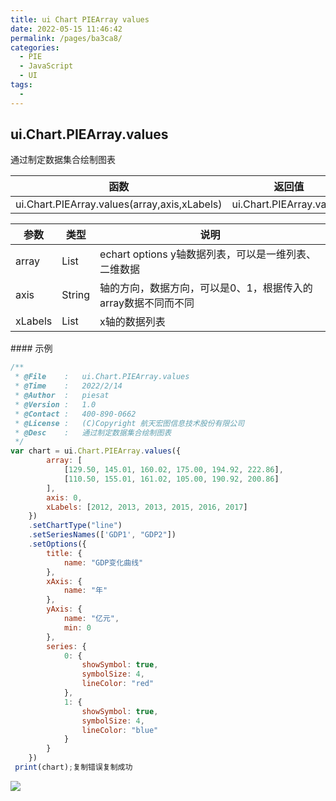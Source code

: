 ```yaml
---
title: ui Chart PIEArray values
date: 2022-05-15 11:46:42
permalink: /pages/ba3ca8/
categories:
  - PIE
  - JavaScript
  - UI
tags:
  - 
---
```

## ui.Chart.PIEArray.values

通过制定数据集合绘制图表

| 函数                                         | 返回值                   |
| -------------------------------------------- | ------------------------ |
| ui.Chart.PIEArray.values(array,axis,xLabels) | ui.Chart.PIEArray.values |

| 参数    | 类型   | 说明                                                         |
| ------- | ------ | ------------------------------------------------------------ |
| array   | List   | echart options y轴数据列表，可以是一维列表、二维数据         |
| axis    | String | 轴的方向，数据方向，可以是0、1，根据传入的array数据不同而不同 |
| xLabels | List   | x轴的数据列表                                                |

\#### 示例

```javascript
/**
 * @File    :   ui.Chart.PIEArray.values
 * @Time    :   2022/2/14
 * @Author  :   piesat
 * @Version :   1.0
 * @Contact :   400-890-0662
 * @License :   (C)Copyright 航天宏图信息技术股份有限公司
 * @Desc    :   通过制定数据集合绘制图表
 */
var chart = ui.Chart.PIEArray.values({
        array: [
            [129.50, 145.01, 160.02, 175.00, 194.92, 222.86],
            [110.50, 155.01, 161.02, 105.00, 190.92, 200.86]
        ],
        axis: 0,
        xLabels: [2012, 2013, 2013, 2015, 2016, 2017]
    })
    .setChartType("line")
    .setSeriesNames(['GDP1', "GDP2"])
    .setOptions({
        title: {
            name: "GDP变化曲线"
        },
        xAxis: {
            name: "年"
        },
        yAxis: {
            name: "亿元",
            min: 0
        },
        series: {
            0: {
                showSymbol: true,
                symbolSize: 4,
                lineColor: "red"
            },
            1: {
                showSymbol: true,
                symbolSize: 4,
                lineColor: "blue"
            }
        }
    })
 print(chart);复制错误复制成功
```

![](http://pics.landcover100.com/pics/20222214/627fcd3b43fef.png)
